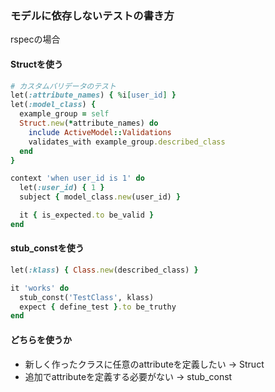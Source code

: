 ### モデルに依存しないテストの書き方
rspecの場合

#### Structを使う
```ruby
# カスタムバリデータのテスト
let(:attribute_names) { %i[user_id] }
let(:model_class) {
  example_group = self
  Struct.new(*attribute_names) do
    include ActiveModel::Validations
    validates_with example_group.described_class
  end
}

context 'when user_id is 1' do
  let(:user_id) { 1 }
  subject { model_class.new(user_id) }

  it { is_expected.to be_valid }
end
```

#### stub_constを使う
```ruby
let(:klass) { Class.new(described_class) }

it 'works' do
  stub_const('TestClass', klass)
  expect { define_test }.to be_truthy
end
```

#### どちらを使うか
- 新しく作ったクラスに任意のattributeを定義したい -> Struct
- 追加でattributeを定義する必要がない -> stub_const
